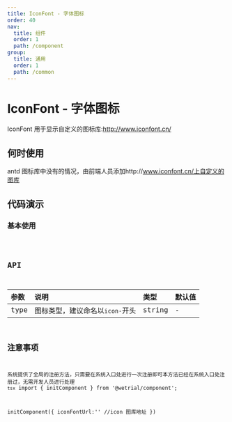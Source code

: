 ```yaml
---
title: IconFont - 字体图标
order: 40
nav:
  title: 组件
  order: 1
  path: /component
group:
  title: 通用
  order: 1
  path: /common
---
```


# IconFont - 字体图标

IconFont 用于显示自定义的图标库:http://www.iconfont.cn/

## 何时使用

antd 图标库中没有的情况，由前端人员添加http://www.iconfont.cn/上自定义的图库

## 代码演示

### 基本使用

<code src="../demos/icon-font/base.tsx" />

## API

| 参数 | 说明                            | 类型   | 默认值 |
| :--- | :------------------------------ | :----- | :----- |
| type | 图标类型，建议命名以`icon-`开头 | string | -      |

## 注意事项

系统提供了全局的注册方法，只需要在系统入口处进行一次注册即可本方法已经在系统入口处注册过，无需开发人员进行处理 `tsx` import { initComponent } from '@wetrial/component';

initComponent({ iconFontUrl:'' //icon 图库地址 })

```

```
